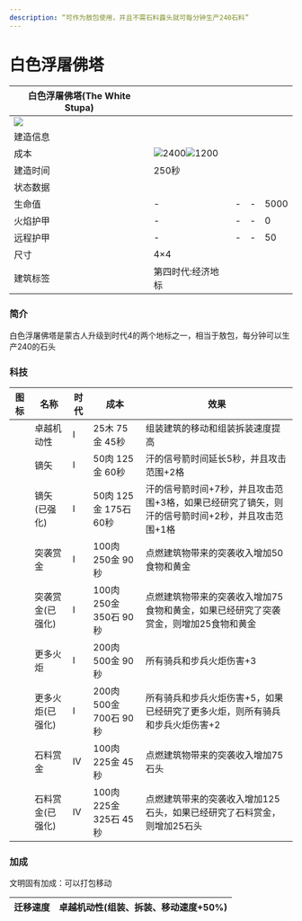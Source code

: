 ```yaml
---
description: “可作为敖包使用，并且不需石料露头就可每分钟生产240石料”
---
```


# 白色浮屠佛塔

| 白色浮屠佛塔(The White Stupa)                                                                                                                      |                                                                                                                                                                                                        |   |   |      |
| -------------------------------------------------------------------------------------------------------------------------------------------- | ------------------------------------------------------------------------------------------------------------------------------------------------------------------------------------------------------ | - | - | ---- |
| ![](https://seicing-1257171891.cos.ap-nanjing.myqcloud.com/3fatcatpool/aoe4/tech/%E7%99%BD%E8%89%B2%E6%B5%AE%E5%B1%A0%E4%BD%9B%E5%A1%94.png) |                                                                                                                                                                                                        |   |   |      |
| 建造信息                                                                                                                                         |                                                                                                                                                                                                        |   |   |      |
| 成本                                                                                                                                           | ![](https://seicing-1257171891.cos.ap-nanjing.myqcloud.com/3fatcatpool/aoe4/tech/%E8%82%89.png)2400![](https://seicing-1257171891.cos.ap-nanjing.myqcloud.com/3fatcatpool/aoe4/tech/%E9%87%91.png)1200 |   |   |      |
| 建造时间                                                                                                                                         | 250秒                                                                                                                                                                                                   |   |   |      |
| 状态数据                                                                                                                                         |                                                                                                                                                                                                        |   |   |      |
| 生命值                                                                                                                                          | -                                                                                                                                                                                                      | - | - | 5000 |
| 火焰护甲                                                                                                                                         | -                                                                                                                                                                                                      | - | - | 0    |
| 远程护甲                                                                                                                                         | -                                                                                                                                                                                                      | - | - | 50   |
| 尺寸                                                                                                                                           | 4×4                                                                                                                                                                                                    |   |   |      |
| 建筑标签                                                                                                                                         | 第四时代:经济地标                                                                                                                                                                                              |   |   |      |

### 简介 <a href="#jia" id="jia"></a>

白色浮屠佛塔是蒙古人升级到时代4的两个地标之一，相当于敖包，每分钟可以生产240的石头

### 科技

| 图标                                                                                                                                                                 | 名称        | 时代 | 成本                 | 效果                                                   |
| ------------------------------------------------------------------------------------------------------------------------------------------------------------------ | --------- | -- | ------------------ | ---------------------------------------------------- |
| <img src="https://seicing-1257171891.cos.ap-nanjing.myqcloud.com/3fatcatpool/aoe4/tech/%E5%8D%93%E8%B6%8A%E6%9C%BA%E5%8A%A8%E6%80%A7.png" alt="" data-size="line"> | 卓越机动性     | Ⅰ  | 25木 75金 45秒        | 组装建筑的移动和组装拆装速度提高                                     |
| <img src="https://seicing-1257171891.cos.ap-nanjing.myqcloud.com/3fatcatpool/aoe4/tech/%E9%95%9D%E7%9F%A2.png" alt="" data-size="line">                            | 镝矢        | Ⅰ  | 50肉 125金 60秒       | 汗的信号箭时间延长5秒，并且攻击范围+2格                                |
| <img src="https://seicing-1257171891.cos.ap-nanjing.myqcloud.com/3fatcatpool/aoe4/tech/%E9%95%9D%E7%9F%A2.png" alt="" data-size="line">                            | 镝矢(已强化)   | Ⅰ  | 50肉 125金 175石 60秒  | 汗的信号箭时间+7秒，并且攻击范围+3格，如果已经研究了镝矢，则汗的信号箭时间+2秒，并且攻击范围+1格 |
| <img src="https://seicing-1257171891.cos.ap-nanjing.myqcloud.com/3fatcatpool/aoe4/tech/%E7%AA%81%E8%A2%AD%E8%B5%8F%E9%87%91.png" alt="" data-size="line">          | 突袭赏金      | Ⅰ  | 100肉 250金 90秒      | 点燃建筑物带来的突袭收入增加50食物和黄金                                |
| <img src="https://seicing-1257171891.cos.ap-nanjing.myqcloud.com/3fatcatpool/aoe4/tech/%E7%AA%81%E8%A2%AD%E8%B5%8F%E9%87%91.png" alt="" data-size="line">          | 突袭赏金(已强化) | Ⅰ  | 100肉 250金 350石 90秒 | 点燃建筑物带来的突袭收入增加75食物和黄金，如果已经研究了突袭赏金，则增加25食物和黄金         |
| <img src="https://seicing-1257171891.cos.ap-nanjing.myqcloud.com/3fatcatpool/aoe4/tech/%E6%9B%B4%E5%A4%9A%E7%81%AB%E7%82%AC.png" alt="" data-size="line">          | 更多火炬      | Ⅰ  | 200肉 500金 90秒      | 所有骑兵和步兵火炬伤害+3                                        |
| <img src="https://seicing-1257171891.cos.ap-nanjing.myqcloud.com/3fatcatpool/aoe4/tech/%E6%9B%B4%E5%A4%9A%E7%81%AB%E7%82%AC.png" alt="" data-size="line">          | 更多火炬(已强化) | Ⅰ  | 200肉 500金 700石 90秒 | 所有骑兵和步兵火炬伤害+5，如果已经研究了更多火炬，则所有骑兵和步兵火炬伤害+2             |
| <img src="https://seicing-1257171891.cos.ap-nanjing.myqcloud.com/3fatcatpool/aoe4/tech/%E7%9F%B3%E6%96%99%E8%B5%8F%E9%87%91.png" alt="" data-size="line">          | 石料赏金      | Ⅳ  | 100肉 225金 45秒      | 点燃建筑物带来的突袭收入增加75石头                                   |
| <img src="https://seicing-1257171891.cos.ap-nanjing.myqcloud.com/3fatcatpool/aoe4/tech/%E7%9F%B3%E6%96%99%E8%B5%8F%E9%87%91.png" alt="" data-size="line">          | 石料赏金(已强化) | Ⅳ  | 100肉 225金 325石 45秒 | 点燃建筑带来的突袭收入增加125石头，如果已经研究了石料赏金，则增加25石头               |

### 加成

文明固有加成：可以打包移动

| 迁移速度 | <img src="https://seicing-1257171891.cos.ap-nanjing.myqcloud.com/3fatcatpool/aoe4/tech/%E5%8D%93%E8%B6%8A%E6%9C%BA%E5%8A%A8%E6%80%A7.png" alt="" data-size="line">卓越机动性(组装、拆装、移动速度+50%) |
| ---- | --------------------------------------------------------------------------------------------------------------------------------------------------------------------------------------- |
